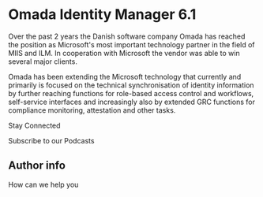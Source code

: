 # Omada Identity Manager 6.1

Over the past 2 years the Danish software company Omada has reached the position
as Microsoft's most important technology partner in the field of MIIS and ILM. In
cooperation with Microsoft the vendor was able to win several major clients.

Omada has been extending the Microsoft technology that currently and primarily is
focused on the technical synchronisation of identity information by further reaching
functions for role-based access control and workflows, self-service interfaces and
increasingly also by extended GRC functions for compliance monitoring, attestation
and other tasks.

Stay Connected

Subscribe to our Podcasts

## Author info

How can we help you

